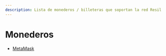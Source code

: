 ```yaml
---
description: Lista de monederos / billeteras que soportan la red Resil de Latam-Blockchain
---
```


# Monederos

* [MetaMask](metamask/)

